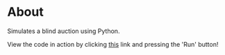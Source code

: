# About
Simulates a blind auction using Python.

View the code in action by clicking [this](https://replit.com/@hewittaj/higher-lower-game?v=1) link and pressing the 'Run' button!
